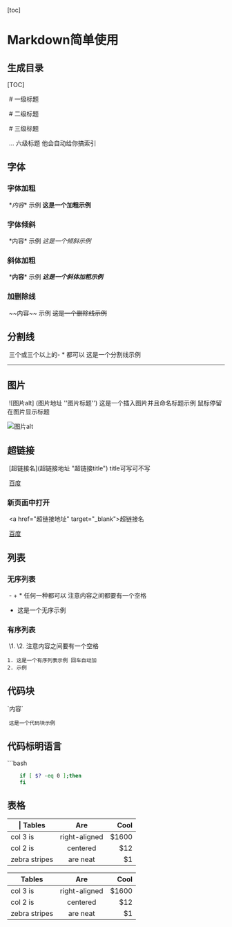 [toc]

# Markdown简单使用

## 生成目录

\[TOC] 

​	\# 一级标题

​	\# 二级标题

​	\# 三级标题

​	\... 六级标题 他会自动给你搞索引



## 字体

### 字体加粗

​	\**内容**  	示例   **这是一个加粗示例**

### 字体倾斜

​	\*内容* 	示例	*这是一个倾斜示例*

### 斜体加粗

​	\***内容***	示例	***这是一个斜体加粗示例***

### 加删除线

​	\~~内容~~	示例	~~这是一个删除线示例~~

## 分割线

​	三个或三个以上的\-   \* 都可以 	这是一个分割线示例 

---

## 图片

​	\!\[图片alt] (图片地址 ''图片标题'')	 这是一个插入图片并且命名标题示例 鼠标停留在图片显示标题

![图片alt](http://img.qqtouxiang8.net/uploads/allimg/c121209/1355056053561z-4110x.jpg'示例标题哦')

## 超链接

​	\[超链接名](超链接地址 "超链接title")  title可写可不写

​		[百度](www.baidu.com)

### 新页面中打开

​	\<a href="超链接地址" target="_blank">超链接名</a>	

​	<a href="https://www.baidu.com" target="_blank"> 百度</a>



## 列表

### 无序列表

​	\-    \+    \* 任何一种都可以  注意内容之间都要有一个空格

- 这是一个无序示例

### 有序列表

​	\1. \2.  注意内容之间要有一个空格

 	1. 这是一个有序列表示例 回车自动加
 	2. 示例

## 代码块

\`内容`

​	`这是一个代码块示例`

## 代码标明语言 

\```bash

```bash
	if [ $? -eq 0 ];then
	fi

```

## 表格

\| Tables        | Are           | Cool  |
| ------------- |:-------------:| -----:|
| col 3 is      | right-aligned | $1600 |
| col 2 is      | centered      |   $12 |
| zebra stripes | are neat      |    $1 |

| Tables        |      Are      |  Cool |
| ------------- | :-----------: | ----: |
| col 3 is      | right-aligned | $1600 |
| col 2 is      |   centered    |   $12 |
| zebra stripes |   are neat    |    $1 |

